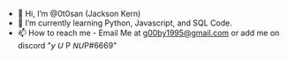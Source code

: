 - 👋 Hi, I’m @0t0san (Jackson Kern)
- 🌱 I’m currently learning Python, Javascript, and SQL Code.
- 📫 How to reach me - Email Me at g00by1995@gmail.com or add me on discord "𝘺 𝘜 P 𝘕𝘜P#6669"

<!---
0t0san/0t0san is a ✨ special ✨ repository because its `README.md` (this file) appears on your GitHub profile.
You can click the Preview link to take a look at your changes.
--->
